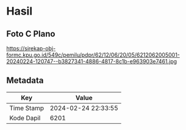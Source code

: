 # Hasil

## Foto C Plano

https://sirekap-obj-formc.kpu.go.id/549c/pemilu/pdpr/62/12/06/20/05/6212062005001-20240224-120747--b3827341-4886-4817-8c1b-e963903e7461.jpg


## Metadata

| Key        | Value               |
| ---------- | ------------------- |
| Time Stamp | 2024-02-24 22:33:55 |
| Kode Dapil | 6201                |



